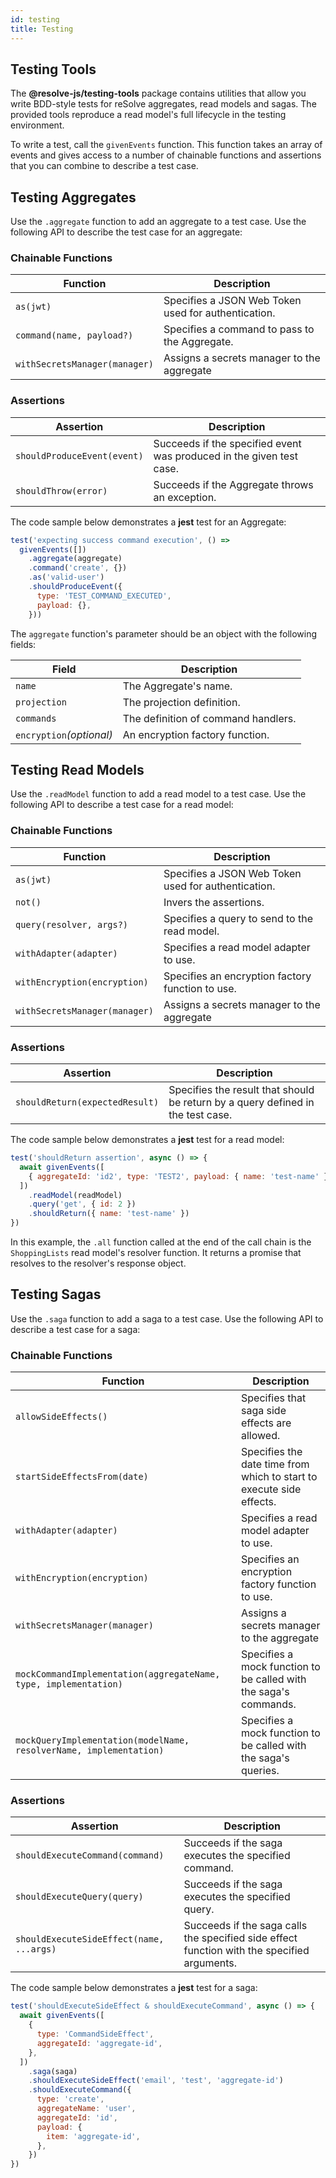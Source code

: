 ```yaml
---
id: testing
title: Testing
---
```


## Testing Tools

The **@resolve-js/testing-tools** package contains utilities that allow you write BDD-style tests for reSolve aggregates, read models and sagas. The provided tools reproduce a read model's full lifecycle in the testing environment.

To write a test, call the `givenEvents` function. This function takes an array of events and gives access to a number of chainable functions and assertions that you can combine to describe a test case.

## Testing Aggregates

Use the `.aggregate` function to add an aggregate to a test case. Use the following API to describe the test case for an aggregate:

### Chainable Functions

| Function                      | Description                                         |
| ----------------------------- | --------------------------------------------------- |
| `as(jwt)`                     | Specifies a JSON Web Token used for authentication. |
| `command(name, payload?)`     | Specifies a command to pass to the Aggregate.       |
| `withSecretsManager(manager)` | Assigns a secrets manager to the aggregate          |

### Assertions

| Assertion                   | Description                                                          |
| --------------------------- | -------------------------------------------------------------------- |
| `shouldProduceEvent(event)` | Succeeds if the specified event was produced in the given test case. |
| `shouldThrow(error)`        | Succeeds if the Aggregate throws an exception.                       |

The code sample below demonstrates a **jest** test for an Aggregate:

```js
test('expecting success command execution', () =>
  givenEvents([])
    .aggregate(aggregate)
    .command('create', {})
    .as('valid-user')
    .shouldProduceEvent({
      type: 'TEST_COMMAND_EXECUTED',
      payload: {},
    }))
```

The `aggregate` function's parameter should be an object with the following fields:

| Field                    | Description                         |
| ------------------------ | ----------------------------------- |
| `name`                   | The Aggregate's name.               |
| `projection`             | The projection definition.          |
| `commands`               | The definition of command handlers. |
| `encryption`_(optional)_ | An encryption factory function.     |

## Testing Read Models

Use the `.readModel` function to add a read model to a test case. Use the following API to describe a test case for a read model:

### Chainable Functions

| Function                      | Description                                         |
| ----------------------------- | --------------------------------------------------- |
| `as(jwt)`                     | Specifies a JSON Web Token used for authentication. |
| `not()`                       | Invers the assertions.                              |
| `query(resolver, args?)`      | Specifies a query to send to the read model.        |
| `withAdapter(adapter)`        | Specifies a read model adapter to use.              |
| `withEncryption(encryption)`  | Specifies an encryption factory function to use.    |
| `withSecretsManager(manager)` | Assigns a secrets manager to the aggregate          |

### Assertions

| Assertion                      | Description                                                                     |
| ------------------------------ | ------------------------------------------------------------------------------- |
| `shouldReturn(expectedResult)` | Specifies the result that should be return by a query defined in the test case. |

The code sample below demonstrates a **jest** test for a read model:

```js
test('shouldReturn assertion', async () => {
  await givenEvents([
    { aggregateId: 'id2', type: 'TEST2', payload: { name: 'test-name' } },
  ])
    .readModel(readModel)
    .query('get', { id: 2 })
    .shouldReturn({ name: 'test-name' })
})
```

In this example, the `.all` function called at the end of the call chain is the `ShoppingLists` read model's resolver function. It returns a promise that resolves to the resolver's response object.

## Testing Sagas

Use the `.saga` function to add a saga to a test case. Use the following API to describe a test case for a saga:

### Chainable Functions

| Function                                                           | Description                                                          |
| ------------------------------------------------------------------ | -------------------------------------------------------------------- |
| `allowSideEffects()`                                               | Specifies that saga side effects are allowed.                        |
| `startSideEffectsFrom(date)`                                       | Specifies the date time from which to start to execute side effects. |
| `withAdapter(adapter)`                                             | Specifies a read model adapter to use.                               |
| `withEncryption(encryption)`                                       | Specifies an encryption factory function to use.                     |
| `withSecretsManager(manager)`                                      | Assigns a secrets manager to the aggregate                           |
| `mockCommandImplementation(aggregateName, type, implementation)`   | Specifies a mock function to be called with the saga's commands.     |
| `mockQueryImplementation(modelName, resolverName, implementation)` | Specifies a mock function to be called with the saga's queries.      |

### Assertions

| Assertion                                | Description                                                                                 |
| ---------------------------------------- | ------------------------------------------------------------------------------------------- |
| `shouldExecuteCommand(command)`          | Succeeds if the saga executes the specified command.                                        |
| `shouldExecuteQuery(query)`              | Succeeds if the saga executes the specified query.                                          |
| `shouldExecuteSideEffect(name, ...args)` | Succeeds if the saga calls the specified side effect function with the specified arguments. |

The code sample below demonstrates a **jest** test for a saga:

```js
test('shouldExecuteSideEffect & shouldExecuteCommand', async () => {
  await givenEvents([
    {
      type: 'CommandSideEffect',
      aggregateId: 'aggregate-id',
    },
  ])
    .saga(saga)
    .shouldExecuteSideEffect('email', 'test', 'aggregate-id')
    .shouldExecuteCommand({
      type: 'create',
      aggregateName: 'user',
      aggregateId: 'id',
      payload: {
        item: 'aggregate-id',
      },
    })
})
```
